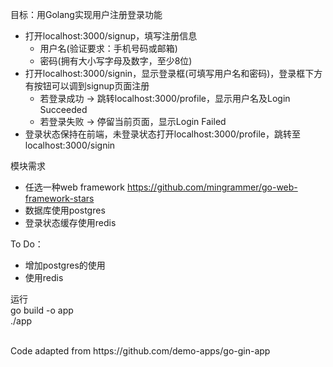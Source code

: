 目标：用Golang实现用户注册登录功能

* 打开localhost:3000/signup，填写注册信息
    * 用户名(验证要求：手机号码或邮箱)
    * 密码(拥有大小写字母及数字，至少8位)
* 打开localhost:3000/signin，显示登录框(可填写用户名和密码)，登录框下方有按钮可以调到signup页面注册
    * 若登录成功 -> 跳转localhost:3000/profile，显示用户名及Login Succeeded
    * 若登录失败 -> 停留当前页面，显示Login Failed
* 登录状态保持在前端，未登录状态打开localhost:3000/profile，跳转至localhost:3000/signin

模块需求
* 任选一种web framework https://github.com/mingrammer/go-web-framework-stars
* 数据库使用postgres
* 登录状态缓存使用redis

To Do：
* 增加postgres的使用
* 使用redis

运行
<br>go build -o app
<br>./app

<br>
Code adapted from https://github.com/demo-apps/go-gin-app
